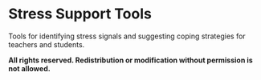 # Stress Support Tools

Tools for identifying stress signals and suggesting coping strategies for teachers and students.

****All rights reserved. Redistribution or modification without permission is not allowed.****



